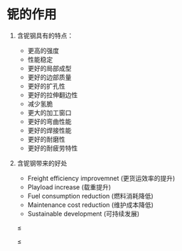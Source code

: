# 铌的作用

1. 含铌钢具有的特点：
    - 更高的强度
    - 性能稳定
    - 更好的局部成型
    - 更好的边部质量
    - 更好的扩孔性
    - 更好的拉伸翻边性
    - 减少氢脆
    - 更大的加工窗口
    - 更好的弯曲性能
    - 更好的焊接性能
    - 更好的耐磨性
    - 更好的耐疲劳特性
2. 含铌钢带来的好处
    - Freight efficiency improvemnet (更货运效率的提升)
    - Playload increase  (载重提升)
    - Fuel consumption reduction (燃料消耗降低)
    - Maintenance cost reduction (维护成本降低)
    - Sustainable development (可持续发展)


    $\leq$

    &leq;
